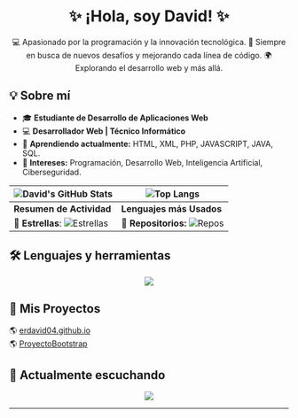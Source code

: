 <h1 align="center">✨ ¡Hola, soy David! ✨</h1>
<p align="center">
  💻 Apasionado por la programación y la innovación tecnológica. 🚀 Siempre en busca de nuevos desafíos y mejorando cada línea de código. 🌍 Explorando el desarrollo web y más allá.
</p>


## 💡 Sobre mí
- 🎓 **Estudiante de Desarrollo de Aplicaciones Web**
- 💻 **Desarrollador Web | Técnico Informático**
- 🌱 **Aprendiendo actualmente:** HTML, XML, PHP, JAVASCRIPT, JAVA, SQL.
- 📌 **Intereses:** Programación, Desarrollo Web, Inteligencia Artificial, Ciberseguridad.


| ![David's GitHub Stats](https://github-readme-stats.vercel.app/api?username=davidgs04&show_icons=true&hide_title=true&count_private=true&hide=prs&theme=radical) | ![Top Langs](https://github-readme-stats.vercel.app/api/top-langs/?username=davidgs04&layout=compact&theme=radical&hide_title=true) |
| ------------------------------------------------------------ | ------------------------------------------------------------------------------------------------------------------------ |
| **Resumen de Actividad**                                     | **Lenguajes más Usados**                                                                                                  |
| **🌟 Estrellas**: ![Estrellas](https://img.shields.io/github/stars/jaqutay680?style=flat-square) | **🔄 Repositorios:** ![Repos](https://img.shields.io/github/followers/jaqutay680?style=flat-square) |



## 🛠️ Lenguajes y herramientas
<p align="center">
  <img src="https://skillicons.dev/icons?i=html,css,js,php,python,java,c,cpp,react,vue,nodejs,express,mysql,mongodb,git,github,vscode" />
</p>


## 🔗 Mis Proyectos
<p>🌎 <a href="https://davidgs04.github.io/erdavid04.github.io/" target="_blank" style="display: inline-block; margin-right: 20px;">erdavid04.github.io</a><br>
🌎 <a href="https://davidgs04.github.io/ProyectoBootstrap/" target="_blank" style="display: inline-block; margin-right: 20px;">ProyectoBootstrap</a></p>


## 🎵 Actualmente escuchando
<p align="center">
  <a href="https://github.com/kittinan/spotify-github-profile">
    <img src="https://spotify-github-profile.kittinanx.com/api/view?uid=31piklw352s5noozfvqmundxwrcu&cover_image=true&theme=default&show_offline=false&background_color=121212&interchange=false">
  </a>
</p>

---
